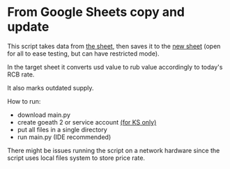 # From Google Sheets copy and update
This script takes data from [the sheet](https://docs.google.com/spreadsheets/d/1f-qZEX1k_3nj5cahOzntYAnvO4ignbyesVO7yuBdv_g/edit#gid=0), then saves it to the [new sheet](https://docs.google.com/spreadsheets/d/1f-qZEX1k_3nj5cahOzntYAnvO4ignbyesVO7yuBdv_g/edit#gid=0) (open for all to ease testing, but can have restricted mode).

In the target sheet it converts usd value to rub value accordingly to today's RCB rate.

It also marks outdated supply. 

How to run:
- download main.py
- create goeath 2 or service account [(for KS only) ](https://drive.google.com/file/d/1XBN1CsCpbr_dttv7gm6eTVEVivibq2jd/view?usp=drivesdk) 
- put all files in a single directory 
- run main.py (IDE recommended) 

There might be issues running the script on a network hardware since the script uses local files system to store price rate.
